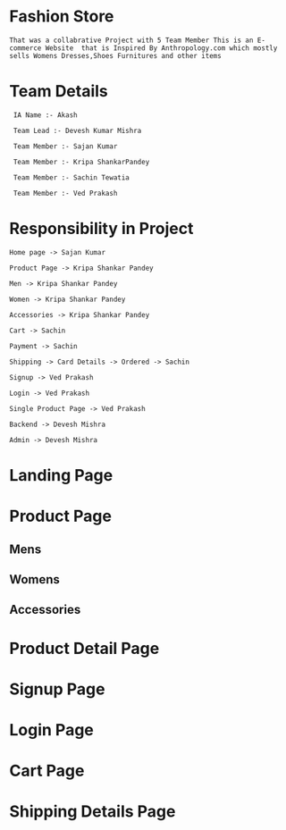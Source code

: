 # Fashion Store

    That was a collabrative Project with 5 Team Member This is an E-commerce Website  that is Inspired By Anthropology.com which mostly sells Womens Dresses,Shoes Furnitures and other items

# Team Details

     IA Name :- Akash

     Team Lead :- Devesh Kumar Mishra

     Team Member :- Sajan Kumar

     Team Member :- Kripa ShankarPandey

     Team Member :- Sachin Tewatia

     Team Member :- Ved Prakash

# Responsibility in Project

    Home page -> Sajan Kumar

    Product Page -> Kripa Shankar Pandey

    Men -> Kripa Shankar Pandey

    Women -> Kripa Shankar Pandey

    Accessories -> Kripa Shankar Pandey

    Cart -> Sachin

    Payment -> Sachin

    Shipping -> Card Details -> Ordered -> Sachin

    Signup -> Ved Prakash

    Login -> Ved Prakash

    Single Product Page -> Ved Prakash

    Backend -> Devesh Mishra

    Admin -> Devesh Mishra

# Landing Page

# Product Page

## Mens

## Womens

## Accessories

# Product Detail Page

# Signup Page

# Login Page

# Cart Page

# Shipping Details Page
